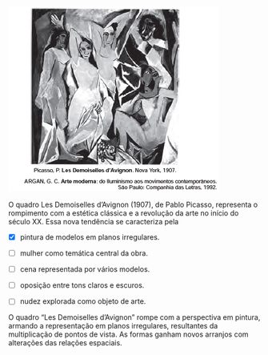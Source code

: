 

![](52e43928-89da-2124-4bcd-bdb6b2aeec90.png)

O quadro Les Demoiselles d’Avignon (1907), de Pablo Picasso, representa o rompimento com a estética clássica e a revolução da arte no início do século XX. Essa nova tendência se caracteriza pela



- [x] pintura de modelos em planos irregulares.
- [ ] mulher como temática central da obra.
- [ ] cena representada por vários modelos.
- [ ] oposição entre tons claros e escuros.
- [ ] nudez explorada como objeto de arte.


O quadro “Les Demoiselles d’Avignon” rompe com a perspectiva em pintura, armando a representação em planos irregulares, resultantes da multiplicação de pontos de vista. As formas ganham novos arranjos com alterações das relações espaciais.

        